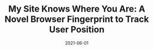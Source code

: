 ---
title: "My Site Knows Where You Are: A Novel Browser Fingerprint to Track User Position"
collection: publications
permalink: publications/My_Site_Knows_Where_You_Are_A_Novel_Browser_Fingerprint_to_Track_User_Position.pdf
category: ''
date: 2021-06-01
venue: 'IEEE International Conference on Communications (ICC)'
citation: 'T. Wu, Y. Song, F. Zhang, S. Gao, B. Chen, “My Site Knows Where You Are: A Novel Browser Fingerprint to Track User Position”, in <i>Proc. of the IEEE International Conference on Communications (ICC)</i>, Montreal, Canada, 14-23 June 2021.'
citebib: publications/My_Site_Knows_Where_You_Are_A_Novel_Browser_Fingerprint_to_Track_User_Position.html
---